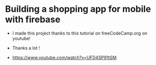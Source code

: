 # Building a shopping app for mobile with firebase

- I made this project thanks to this tutorial on freeCodeCamp.org on youtube!
- Thanks a lot !

- https://www.youtube.com/watch?v=UFD4SP91tSM
